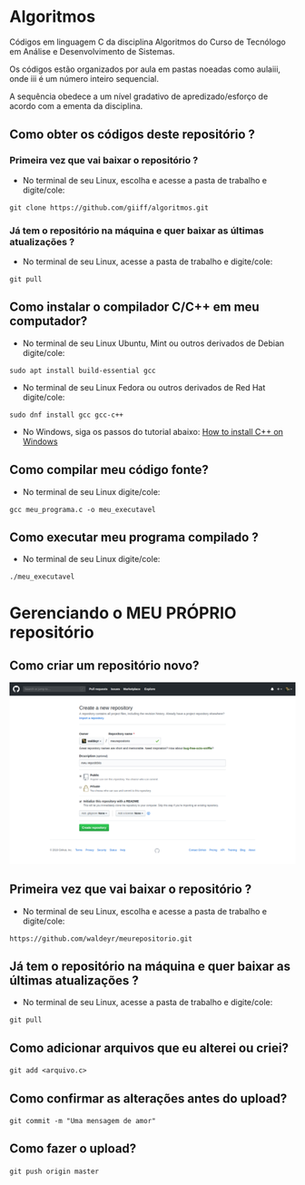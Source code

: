 # Algoritmos
Códigos em linguagem C da disciplina Algoritmos do Curso de Tecnólogo em Análise e Desenvolvimento de Sistemas.

Os códigos estão organizados por aula em pastas noeadas como aulaiii, onde iii é um número inteiro sequencial.

A sequência obedece a um nível gradativo de apredizado/esforço de acordo com a ementa da disciplina.

## Como obter os códigos deste repositório ?

### Primeira vez que vai baixar o repositório ?

* No terminal de seu Linux, escolha e acesse a pasta de trabalho e digite/cole:
```console
git clone https://github.com/giiff/algoritmos.git
```

### Já tem o repositório na máquina e quer baixar as últimas atualizações ?

* No terminal de seu Linux, acesse a pasta de trabalho e digite/cole:
```console
git pull
```

## Como instalar o compilador C/C++ em meu computador?

* No terminal de seu Linux Ubuntu, Mint ou outros derivados de Debian digite/cole:
```console
sudo apt install build-essential gcc
```

* No terminal de seu Linux Fedora ou outros derivados de Red Hat digite/cole:
```console
sudo dnf install gcc gcc-c++
```

* No Windows, siga os passos do tutorial abaixo:
[How to install C++ on Windows](https://preshing.com/20141108/how-to-install-the-latest-gcc-on-windows)


## Como compilar meu código fonte?
* No terminal de seu Linux digite/cole:
```console
gcc meu_programa.c -o meu_executavel
```

## Como executar meu programa compilado ?
* No terminal de seu Linux digite/cole:
```console
./meu_executavel
```

# Gerenciando o MEU PRÓPRIO repositório

## Como criar um repositório novo?

![](https://github.com/giiff/algoritmos/blob/master/img/git01.png)

## Primeira vez que vai baixar o repositório ?

* No terminal de seu Linux, escolha e acesse a pasta de trabalho e digite/cole:
```console
https://github.com/waldeyr/meurepositorio.git
```

## Já tem o repositório na máquina e quer baixar as últimas atualizações ?

* No terminal de seu Linux, acesse a pasta de trabalho e digite/cole:
```console
git pull
```

## Como adicionar arquivos que eu alterei ou criei?

`git add <arquivo.c>`

## Como confirmar as alterações antes do upload?

`git commit -m "Uma mensagem de amor"`

## Como fazer o upload?

`git push origin master`

